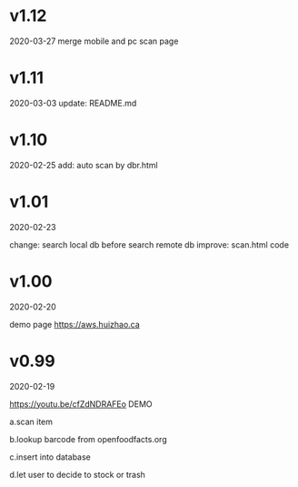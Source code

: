 # v1.12

2020-03-27
merge mobile and pc scan page

# v1.11

2020-03-03
update: README.md

# v1.10

2020-02-25
add: auto scan by dbr.html

# v1.01

2020-02-23

change: search local db before search remote db
improve: scan.html code

# v1.00

2020-02-20

demo page https://aws.huizhao.ca

# v0.99

2020-02-19

https://youtu.be/cfZdNDRAFEo DEMO

a.scan item

b.lookup barcode from openfoodfacts.org

c.insert into database

d.let user to decide to stock or trash
